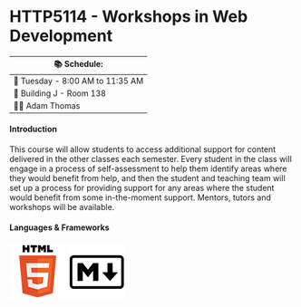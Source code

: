 # HTTP5114 - Workshops in Web Development

| 📚 **Schedule:** |
| --- |
| 📆 Tuesday - 8:00 AM to 11:35 AM |          
| 🚪 Building J - Room 138         |  
| 👨‍🏫 Adam Thomas                   |

#### Introduction
This course will allow students to access additional support for content delivered in the other classes each semester. Every student in the class will engage in a process of self-assessment to help them identify areas where they would benefit from help, and then the student and teaching team will set up a process for providing support for any areas where the student would benefit from some in-the-moment support. Mentors, tutors and workshops will be available.

#### Languages & Frameworks
![HTML](html-logo.png)
![Markdown](markdown-logo.png)
